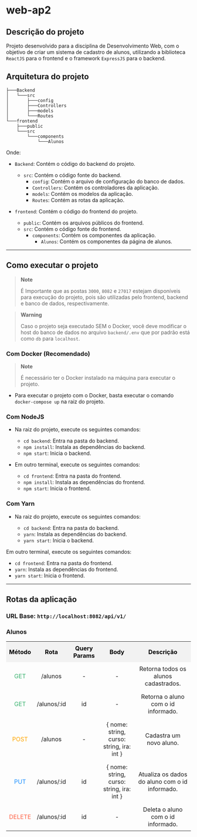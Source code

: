 # web-ap2

## Descrição do projeto

Projeto desenvolvido para a disciplina de Desenvolvimento Web, com o objetivo de criar um sistema de cadastro de alunos, utilizando a biblioteca ``ReactJS`` para o frontend e o framework ``ExpressJS`` para o backend.

## Arquitetura do projeto

```shell
├───Backend
│   └───src
│       ├───config
│       ├───Controllers
│       ├───models
│       └───Routes
└───frontend
    ├───public
    └───src
        └───components
            └───Alunos            
```

Onde:

- ``Backend``: Contém o código do backend do projeto.
    - ``src``: Contém o código fonte do backend.
        - ``config``: Contém o arquivo de configuração do banco de dados.
        - ``Controllers``: Contém os controladores da aplicação.
        - ``models``: Contém os modelos da aplicação.
        - ``Routes``: Contém as rotas da aplicação.

- ``frontend``: Contém o código do frontend do projeto.
    - ``public``: Contém os arquivos públicos do frontend.
    - ``src``: Contém o código fonte do frontend.
        - ``components``: Contém os componentes da aplicação.
            - ``Alunos``: Contém os componentes da página de alunos.

---

## Como executar o projeto

> **Note**
>
> É Importante que as postas ``3000``, ``8082`` e ``27017`` estejam disponíveis para execução do projeto, pois são utilizadas pelo frontend, backend e banco de dados, respectivamente.

> **Warning**
>
> Caso o projeto seja executado SEM o Docker, você deve modificar o host do banco de dados no arquivo ``backend/.env`` que por padrão está como ``db`` para ``localhost``.

### Com Docker (Recomendado)

> **Note**
>
> É necessário ter o Docker instalado na máquina para executar o projeto.

- Para executar o projeto com o Docker, basta executar o comando ``docker-compose up`` na raiz do projeto.

### Com NodeJS

- Na raiz do projeto, execute os seguintes comandos:

    - ``cd backend``: Entra na pasta do backend.
    - ``npm install``: Instala as dependências do backend.
    - ``npm start``: Inicia o backend.

- Em outro terminal, execute os seguintes comandos:

    - ``cd frontend``: Entra na pasta do frontend.
    - ``npm install``: Instala as dependências do frontend.
    - ``npm start``: Inicia o frontend.


### Com Yarn

- Na raiz do projeto, execute os seguintes comandos:

    - ``cd backend``: Entra na pasta do backend.
    - ``yarn``: Instala as dependências do backend.
    - ``yarn start``: Inicia o backend.

Em outro terminal, execute os seguintes comandos:

- ``cd frontend``: Entra na pasta do frontend.
- ``yarn``: Instala as dependências do frontend.
- ``yarn start``: Inicia o frontend.


---

## Rotas da aplicação

### URL Base: ``http://localhost:8082/api/v1/``

### Alunos

<!-- | Método | Rota | Query Params | Body | Descrição |
| --- | --- | --- | --- | --- |
| <p style="color:MediumSeaGreen;">GET</p> | /alunos | - | - | Retorna todos os alunos cadastrados. |
| <p style="color:MediumSeaGreen;">GET</p> | /alunos/:id | id | - | Retorna o aluno com o id informado. |
| <p style="color:Orange;">POST</p> | /alunos | - | ``{ nome: string, curso: string, ira: int }`` | Cadastra um novo aluno. |
| <p style="color:DodgerBlue;">PUT</p> | /alunos/:id | id | ``{ nome: string, curso: string, ira: int }`` | Atualiza os dados do aluno com o id informado. |
| <p style="color:Tomato;">DELETE</p> | /alunos/:id | id | - | Deleta o aluno com o id informado. | -->


<table style="border-collapse: collapse; width: 100%;">
        <tr>
            <th style="text-align: center; padding: 8px; background-color: #f2f2f2; color:black">Método</th>
            <th style="text-align: center; padding: 8px; background-color: #f2f2f2; color:black">Rota</th>
            <th style="text-align: center; padding: 8px; background-color: #f2f2f2; color:black">Query Params</th>
            <th style="text-align: center; padding: 8px; background-color: #f2f2f2; color:black">Body</th>
            <th style="text-align: center; padding: 8px; background-color: #f2f2f2; color:black">Descrição</th>
        </tr>
        <tr>
            <td style="text-align: center; padding: 8px; color: MediumSeaGreen;">GET</td>
            <td style="text-align: center; padding: 8px;">/alunos</td>
            <td style="text-align: center; padding: 8px;">-</td>
            <td style="text-align: center; padding: 8px;">-</td>
            <td style="text-align: center; padding: 8px;">Retorna todos os alunos cadastrados.</td>
        </tr>
        <tr>
            <td style="text-align: center; padding: 8px; color: MediumSeaGreen;">GET</td>
            <td style="text-align: center; padding: 8px;">/alunos/:id</td>
            <td style="text-align: center; padding: 8px;">id</td>
            <td style="text-align: center; padding: 8px;">-</td>
            <td style="text-align: center; padding: 8px;">Retorna o aluno com o id informado.</td>
        </tr>
        <tr>
            <td style="text-align: center; padding: 8px; color: Orange;">POST</td>
            <td style="text-align: center; padding: 8px;">/alunos</td>
            <td style="text-align: center; padding: 8px;">-</td>
            <td style="text-align: center; padding: 8px;">{ nome: string, curso: string, ira: int }</td>
            <td style="text-align: center; padding: 8px;">Cadastra um novo aluno.</td>
        </tr>
        <tr>
            <td style="text-align: center; padding: 8px; color: DodgerBlue;">PUT</td>
            <td style="text-align: center; padding: 8px;">/alunos/:id</td>
            <td style="text-align: center; padding: 8px;">id</td>
            <td style="text-align: center; padding: 8px;">{ nome: string, curso: string, ira: int }</td>
            <td style="text-align: center; padding: 8px;">Atualiza os dados do aluno com o id informado.</td>
        </tr>
        <tr>
            <td style="text-align: center; padding: 8px; color: Tomato;">DELETE</td>
            <td style="text-align: center; padding: 8px;">/alunos/:id</td>
            <td style="text-align: center; padding: 8px;">id</td>
            <td style="text-align: center; padding: 8px;">-</td>
            <td style="text-align: center; padding: 8px;">Deleta o aluno com o id informado.</td>
        </tr>
    </table>
</body>

